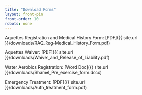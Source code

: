 ```yaml
---
title: "Download Forms"
layout: front-pin
front-order: 10
robots: none
---
```


Aquettes Registration and Medical History Form: [PDF]({{ site.url }}/downloads/RAQ_Reg-Medical_History_Form.pdf)

Aquettes Waiver: [PDF]({{ site.url }}/downloads/Waiver_and_Release_of_Liability.pdf)

Water Aerobics Registration: [Word Doc]({{ site.url }}/downloads/Shamel_Pre_exercise_form.docx)

Emergency Treatment: [PDF]({{ site.url }}/downloads/Auth_treatment_form.pdf)
